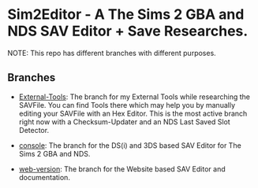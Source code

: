 # Sim2Editor - A The Sims 2 GBA and NDS SAV Editor + Save Researches.

NOTE: This repo has different branches with different purposes.

## Branches
- [External-Tools](https://github.com/SuperSaiyajinStackZ/Sim2Editor/tree/External-Tools/): The branch for my External Tools while researching the SAVFile. You can find Tools there which may help you by manually editing your SAVFile with an Hex Editor. This is the most active branch right now with a Checksum-Updater and an NDS Last Saved Slot Detector.

- [console](https://github.com/SuperSaiyajinStackZ/Sim2Editor/tree/console/): The branch for the DS(i) and 3DS based SAV Editor for The Sims 2 GBA and NDS.

- [web-version](https://github.com/SuperSaiyajinStackZ/Sim2Editor/tree/web-version/): The branch for the Website based SAV Editor and documentation.
